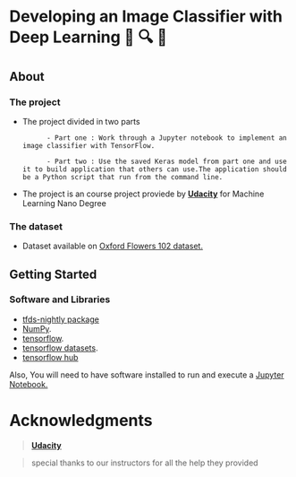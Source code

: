 # Developing an Image Classifier with Deep Learning 🌼 🔍 🌻

## About 
### The project 

* The project divided in two parts

            - Part one : Work through a Jupyter notebook to implement an image classifier with TensorFlow.
            
            - Part two : Use the saved Keras model from part one and use it to build application that others can use.The application should be a Python script that run from the command line. 
            
*  The project is an course project proviede by [**Udacity**](www.udacity.com) for Machine Learning Nano Degree 


### The dataset 
* Dataset available on [Oxford Flowers 102 dataset.](https://www.tensorflow.org/datasets/catalog/oxford_flowers102)

## Getting Started
### Software and Libraries
 -  [tfds-nightly package](https://pypi.org/project/tfds-nightly/)
 - [NumPy](https://numpy.org/).
 - [tensorflow](https://www.tensorflow.org/install).
 - [tensorflow datasets](https://www.tensorflow.org/datasets).
 - [tensorflow hub](https://www.tensorflow.org/hub)
 
 Also, You will need to have software installed to run and execute a [Jupyter Notebook.](https://jupyter.org/)
 
# Acknowledgments
> [**Udacity**](www.udacity.com)

> special thanks to our instructors for all the help they provided
